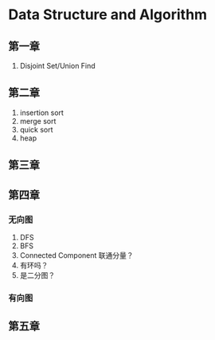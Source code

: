 # Data Structure and Algorithm

## 第一章
1. Disjoint Set/Union Find

## 第二章
1. insertion sort
2. merge sort
3. quick sort
4. heap

## 第三章


## 第四章

### 无向图
1. DFS 
2. BFS
3. Connected Component 联通分量？
4. 有环吗？
5. 是二分图？
### 有向图

## 第五章

